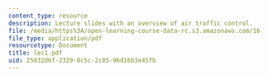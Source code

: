 ```yaml
---
content_type: resource
description: Lecture slides with an overview of air traffic control.
file: /media/https%3A/open-learning-course-data-rc.s3.amazonaws.com/16-72-air-traffic-control-fall-2006/25032d6f23298c5c2c8596d16b3e45fb_lec1.pdf
file_type: application/pdf
resourcetype: Document
title: lec1.pdf
uid: 25032d6f-2329-8c5c-2c85-96d16b3e45fb
---
```

